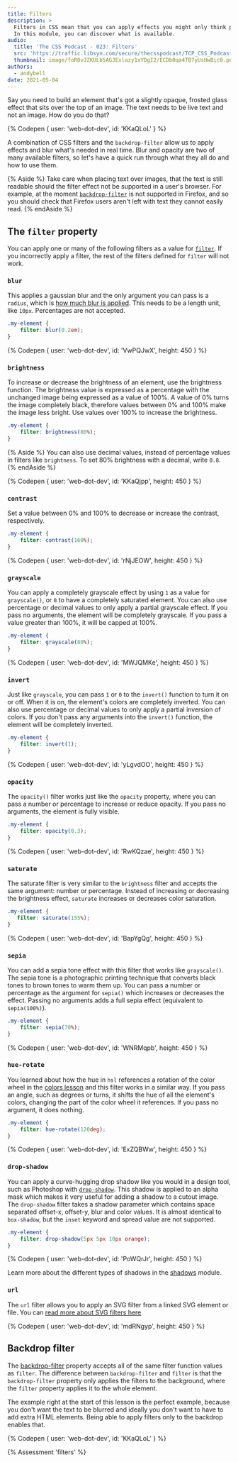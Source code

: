 ```yaml
---
title: Filters
description: >
  Filters in CSS mean that you can apply effects you might only think possible in a graphics application.
  In this module, you can discover what is available.
audio:
  title: 'The CSS Podcast - 023: Filters'
  src: 'https://traffic.libsyn.com/secure/thecsspodcast/TCP_CSS_Podcast_Episode_023_v1.0.mp3?dest-id=1891556'
  thumbnail: image/foR0vJZKULb5AGJExlazy1xYDgI2/ECDb0qa4TB7yUsHwBic8.png
authors:
  - andybell
date: 2021-05-04
---
```


Say you need to build an element that's got a slightly opaque,
frosted glass effect that sits over the top of an image.
The text needs to be live text and not an image.
How do you do that?

{% Codepen {
  user: 'web-dot-dev',
  id: 'KKaQLoL'
} %}

A combination of CSS filters and the `backdrop-filter`
allow us to apply effects and blur what's needed in real time.
Blur and opacity are two of many available filters,
so let's have a quick run through what they all do and how to use them.

{% Aside %}
Take care when placing text over images,
that the text is still readable should the filter effect not be supported in a user's browser.
For example, at the moment
[`backdrop-filter`](https://developer.mozilla.org/docs/Web/CSS/backdrop-filter)
is not supported in Firefox,
and so you should check that Firefox users aren't left with text they cannot easily read.
{% endAside %}

## The `filter` property

You can apply one or many of the following filters as a value for
[`filter`](https://developer.mozilla.org/docs/Web/CSS/filter).
If you incorrectly apply a filter,
the rest of the filters defined for `filter` will not work.

### `blur`

This applies a gaussian blur and the only argument you can pass is a `radius`,
which is
[how much blur is applied](https://dbaron.org/log/20110225-blur-radius).
This needs to be a length unit, like `10px`. Percentages are not accepted.

```css
.my-element {
	filter: blur(0.2em);
}
```

{% Codepen {
  user: 'web-dot-dev',
  id: 'VwPQJwX',
  height: 450
} %}

### `brightness`

To increase or decrease the brightness of an element,
use the brightness function.
The brightness value is expressed as a percentage with the unchanged image being expressed as a value of 100%.
A value of 0% turns the image completely black,
therefore values between 0% and 100% make the image less bright.
Use values over 100% to increase the brightness.

```css
.my-element {
	filter: brightness(80%);
}
```

{% Aside %}
You can also use decimal values,
instead of percentage values in filters like `brightness`.
To set 80% brightness with a decimal, write `0.8`.
{% endAside %}

{% Codepen {
  user: 'web-dot-dev',
  id: 'KKaQjpp',
  height: 450
} %}

### `contrast`

Set a value between 0% and 100% to decrease or increase the contrast, respectively.

```css
.my-element {
	filter: contrast(160%);
}
```

{% Codepen {
  user: 'web-dot-dev',
  id: 'rNjJEOW',
  height: 450
} %}

### `grayscale`

You can apply a completely grayscale effect by using `1` as a value for `grayscale()`,
or `0` to have a completely saturated element.
You can also use percentage or decimal values to only apply a partial grayscale effect.
If you pass no arguments, the element will be completely grayscale.
If you pass a value greater than 100%, it will be capped at 100%.

```css
.my-element {
	filter: grayscale(80%);
}
```

{% Codepen {
  user: 'web-dot-dev',
  id: 'MWJQMKe',
  height: 450
} %}

### `invert`

Just like `grayscale`,
you can pass `1` or `0` to the `invert()` function to turn it on or off.
When it is on, the element's colors are completely inverted.
You can also use percentage or decimal values to only apply a partial inversion of colors.
If you don't pass any arguments into the `invert()` function,
the element will be completely inverted.

```css
.my-element {
	filter: invert(1);
}
```

{% Codepen {
  user: 'web-dot-dev',
  id: 'yLgvdOO',
  height: 450
} %}

### `opacity`

The `opacity()` filter works just like the `opacity` property,
where you can pass a number or percentage to increase or reduce opacity.
If you pass no arguments, the element is fully visible.

```css
.my-element {
	filter: opacity(0.3);
}
```

{% Codepen {
  user: 'web-dot-dev',
  id: 'RwKQzae',
  height: 450
} %}

### `saturate`

The saturate filter is very similar to the `brightness` filter and accepts the same argument:
number or percentage.
Instead of increasing or decreasing the brightness effect,
`saturate` increases or decreases color saturation.

 ```css
.my-element {
	filter: saturate(155%);
}
```

{% Codepen {
  user: 'web-dot-dev',
  id: 'BapYgQg',
  height: 450
} %}

### `sepia`

You can add a sepia tone effect with this filter that works like `grayscale()`.
The sepia tone is a photographic printing technique that converts black tones to brown tones to warm them up.
You can pass a number or percentage as the argument for `sepia()`
which increases or decreases the effect.
Passing no arguments adds a full sepia effect (equivalent to `sepia(100%)`).

```css
.my-element {
	filter: sepia(70%);
}
```

{% Codepen {
  user: 'web-dot-dev',
  id: 'WNRMqpb',
  height: 450
} %}

### `hue-rotate`

You learned about how the hue in `hsl` references a rotation of the color wheel in the
[colors lesson](/learn/css/color) and this filter works in a similar way.
If you pass an angle, such as degrees or turns,
it shifts the hue of all the element's colors,
changing the part of the color wheel it references. If you pass no argument, it does nothing.

```css
.my-element {
	filter: hue-rotate(120deg);
}
```

{% Codepen {
  user: 'web-dot-dev',
  id: 'ExZQBWw',
  height: 450
} %}

### `drop-shadow`

You can apply a curve-hugging drop shadow like you would in a design tool,
such as Photoshop with
[`drop-shadow`](https://developer.mozilla.org/docs/Web/CSS/filter-function/drop-shadow()).
This shadow is applied to an alpha mask which makes it very useful for adding a shadow to a cutout image.
The `drop-shadow` filter takes a shadow parameter which contains space separated offset-x, offset-y, blur and color values.
It is almost identical to `box-shadow`,
but the `inset` keyword and spread value are not supported.

```css
.my-element {
	filter: drop-shadow(5px 5px 10px orange);
}
```

{% Codepen {
  user: 'web-dot-dev',
  id: 'PoWQrJr',
  height: 450
} %}

Learn more about the different types of shadows in the [shadows](/learn/css/shadows) module.

### `url`

The `url` filter allows you to apply an SVG filter from a linked SVG element or file.
You can
[read more about SVG filters here](https://developer.mozilla.org/docs/Web/SVG/Element/filter)

{% Codepen {
  user: 'web-dot-dev',
  id: 'mdRNgyp',
  height: 450
} %}

## Backdrop filter

The [backdrop-filter](https://developer.mozilla.org/docs/Web/CSS/backdrop-filter)
property accepts all of the same filter function values as `filter`.
The difference between `backdrop-filter` and `filter`
is that the `backdrop-filter` property only applies the filters to the background,
where the `filter` property applies it to the whole element.

The example right at the start of this lesson is the perfect example,
because you don't want the text to be blurred and ideally you don't want to have to add extra HTML elements.
Being able to apply filters only to the backdrop enables that.

{% Codepen {
  user: 'web-dot-dev',
  id: 'KKaQLoL'
} %}

{% Assessment 'filters' %}

